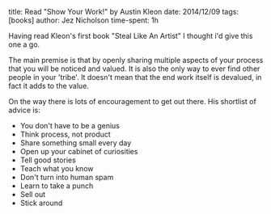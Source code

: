 title: Read "Show Your Work!" by Austin Kleon
date: 2014/12/09
tags: [books]
author: Jez Nicholson
time-spent: 1h

​Having read Kleon's first book "Steal Like An Artist" I thought i'd give this one a go.

The main premise is that by openly sharing multiple aspects of your process that you will be noticed and valued. It is also the only way to ever find other people in your 'tribe'. It doesn't mean that the end work itself is devalued, in fact it adds to the value.

On the way there is lots of encouragement to get out there. His shortlist of advice is:

* You don't have to be a genius
* Think process, not product
* Share something small every day
* Open up your cabinet of curiosities
* Tell good stories
* Teach what you know
* Don't turn into human spam
* Learn to take a punch
* Sell out
* Stick around​
